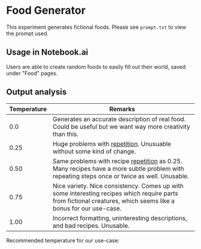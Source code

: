 # Food Generator

This experiment generates fictional foods. Please see `prompt.txt` to view the prompt used.

## Usage in Notebook.ai

Users are able to create random foods to easily fill out their world, saved under "Food" pages.

## Output analysis

| Temperature | Remarks |
|-------------|---------|
| 0.0         | Generates an accurate description of real food. Could be useful but we want way more creativity than this. |
| 0.25        | Huge problems with [repetition](https://github.com/indentlabs/gpt-3-experiments/blob/master/experiments/food-generator/output-0_25.txt#L11). Unusuable without some kind of change. |
| 0.50        | Same problems with recipe [repetition](https://github.com/indentlabs/gpt-3-experiments/blob/master/experiments/food-generator/output-0_5.txt#L7) as 0.25. Many recipes have a more subtle problem with repeating steps once or twice as well. Unusable. |
| 0.75        | Nice variety. Nice consistency. Comes up with some interesting recipes which require parts from fictional creatures, which seems like a bonus for our use-case. |
| 1.00        | Incorrect formatting, uninteresting descriptions, and bad recipes. Unusable. |

Recommended temperature for our use-case: 